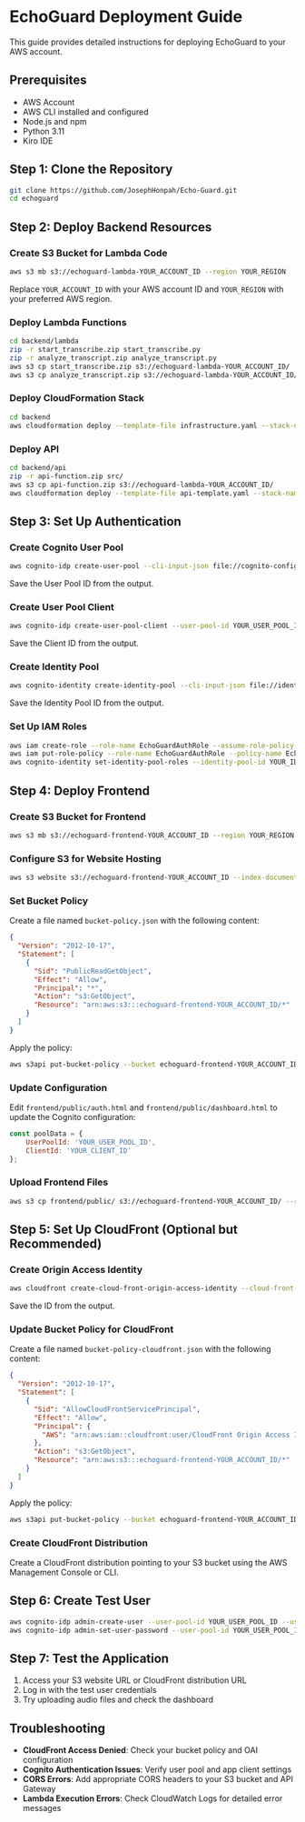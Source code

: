 # EchoGuard Deployment Guide

This guide provides detailed instructions for deploying EchoGuard to your AWS account.

## Prerequisites

- AWS Account
- AWS CLI installed and configured
- Node.js and npm
- Python 3.11
- Kiro IDE

## Step 1: Clone the Repository

```bash
git clone https://github.com/JosephHonpah/Echo-Guard.git
cd echoguard
```

## Step 2: Deploy Backend Resources

### Create S3 Bucket for Lambda Code

```bash
aws s3 mb s3://echoguard-lambda-YOUR_ACCOUNT_ID --region YOUR_REGION
```

Replace `YOUR_ACCOUNT_ID` with your AWS account ID and `YOUR_REGION` with your preferred AWS region.

### Deploy Lambda Functions

```bash
cd backend/lambda
zip -r start_transcribe.zip start_transcribe.py
zip -r analyze_transcript.zip analyze_transcript.py
aws s3 cp start_transcribe.zip s3://echoguard-lambda-YOUR_ACCOUNT_ID/
aws s3 cp analyze_transcript.zip s3://echoguard-lambda-YOUR_ACCOUNT_ID/
```

### Deploy CloudFormation Stack

```bash
cd backend
aws cloudformation deploy --template-file infrastructure.yaml --stack-name echoguard-backend --capabilities CAPABILITY_NAMED_IAM --parameter-overrides LambdaCodeBucket=echoguard-lambda-YOUR_ACCOUNT_ID
```

### Deploy API

```bash
cd backend/api
zip -r api-function.zip src/
aws s3 cp api-function.zip s3://echoguard-lambda-YOUR_ACCOUNT_ID/
aws cloudformation deploy --template-file api-template.yaml --stack-name echoguard-api --capabilities CAPABILITY_IAM
```

## Step 3: Set Up Authentication

### Create Cognito User Pool

```bash
aws cognito-idp create-user-pool --cli-input-json file://cognito-config.json
```

Save the User Pool ID from the output.

### Create User Pool Client

```bash
aws cognito-idp create-user-pool-client --user-pool-id YOUR_USER_POOL_ID --client-name EchoGuardWebClient --no-generate-secret --explicit-auth-flows ALLOW_USER_PASSWORD_AUTH ALLOW_REFRESH_TOKEN_AUTH
```

Save the Client ID from the output.

### Create Identity Pool

```bash
aws cognito-identity create-identity-pool --cli-input-json file://identity-pool-config.json
```

Save the Identity Pool ID from the output.

### Set Up IAM Roles

```bash
aws iam create-role --role-name EchoGuardAuthRole --assume-role-policy-document file://auth-role-trust-policy.json
aws iam put-role-policy --role-name EchoGuardAuthRole --policy-name EchoGuardAuthPolicy --policy-document file://auth-role-policy.json
aws cognito-identity set-identity-pool-roles --identity-pool-id YOUR_IDENTITY_POOL_ID --roles authenticated=arn:aws:iam::YOUR_ACCOUNT_ID:role/EchoGuardAuthRole
```

## Step 4: Deploy Frontend

### Create S3 Bucket for Frontend

```bash
aws s3 mb s3://echoguard-frontend-YOUR_ACCOUNT_ID --region YOUR_REGION
```

### Configure S3 for Website Hosting

```bash
aws s3 website s3://echoguard-frontend-YOUR_ACCOUNT_ID --index-document index.html --error-document index.html
```

### Set Bucket Policy

Create a file named `bucket-policy.json` with the following content:

```json
{
  "Version": "2012-10-17",
  "Statement": [
    {
      "Sid": "PublicReadGetObject",
      "Effect": "Allow",
      "Principal": "*",
      "Action": "s3:GetObject",
      "Resource": "arn:aws:s3:::echoguard-frontend-YOUR_ACCOUNT_ID/*"
    }
  ]
}
```

Apply the policy:

```bash
aws s3api put-bucket-policy --bucket echoguard-frontend-YOUR_ACCOUNT_ID --policy file://bucket-policy.json
```

### Update Configuration

Edit `frontend/public/auth.html` and `frontend/public/dashboard.html` to update the Cognito configuration:

```javascript
const poolData = {
    UserPoolId: 'YOUR_USER_POOL_ID',
    ClientId: 'YOUR_CLIENT_ID'
};
```

### Upload Frontend Files

```bash
aws s3 cp frontend/public/ s3://echoguard-frontend-YOUR_ACCOUNT_ID/ --recursive
```

## Step 5: Set Up CloudFront (Optional but Recommended)

### Create Origin Access Identity

```bash
aws cloudfront create-cloud-front-origin-access-identity --cloud-front-origin-access-identity-config CallerReference=echoguard-frontend-oai,Comment="OAI for EchoGuard Frontend"
```

Save the ID from the output.

### Update Bucket Policy for CloudFront

Create a file named `bucket-policy-cloudfront.json` with the following content:

```json
{
  "Version": "2012-10-17",
  "Statement": [
    {
      "Sid": "AllowCloudFrontServicePrincipal",
      "Effect": "Allow",
      "Principal": {
        "AWS": "arn:aws:iam::cloudfront:user/CloudFront Origin Access Identity YOUR_OAI_ID"
      },
      "Action": "s3:GetObject",
      "Resource": "arn:aws:s3:::echoguard-frontend-YOUR_ACCOUNT_ID/*"
    }
  ]
}
```

Apply the policy:

```bash
aws s3api put-bucket-policy --bucket echoguard-frontend-YOUR_ACCOUNT_ID --policy file://bucket-policy-cloudfront.json
```

### Create CloudFront Distribution

Create a CloudFront distribution pointing to your S3 bucket using the AWS Management Console or CLI.

## Step 6: Create Test User

```bash
aws cognito-idp admin-create-user --user-pool-id YOUR_USER_POOL_ID --username test@example.com --temporary-password Test1234! --message-action SUPPRESS
aws cognito-idp admin-set-user-password --user-pool-id YOUR_USER_POOL_ID --username test@example.com --password Test1234! --permanent
```

## Step 7: Test the Application

1. Access your S3 website URL or CloudFront distribution URL
2. Log in with the test user credentials
3. Try uploading audio files and check the dashboard

## Troubleshooting

- **CloudFront Access Denied**: Check your bucket policy and OAI configuration
- **Cognito Authentication Issues**: Verify user pool and app client settings
- **CORS Errors**: Add appropriate CORS headers to your S3 bucket and API Gateway
- **Lambda Execution Errors**: Check CloudWatch Logs for detailed error messages
